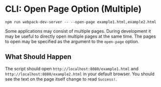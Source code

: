 # CLI: Open Page Option (Multiple)

```console
npm run webpack-dev-server -- --open-page example1.html,example2.html
```

Some applications may consist of multiple pages. During development it may
be useful to directly open multiple pages at the same time. The pages to open
may be specified as the argument to the `open-page` option.

## What Should Happen

The script should open `http://localhost:8080/example1.html` and
`http://localhost:8080/example2.html` in your default browser.
You should see the text on the page itself change to read `Success!`.
